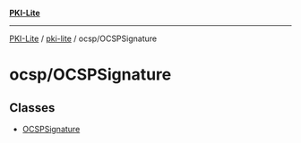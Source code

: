 [**PKI-Lite**](../../../README.md)

---

[PKI-Lite](../../../README.md) / [pki-lite](../../README.md) / ocsp/OCSPSignature

# ocsp/OCSPSignature

## Classes

- [OCSPSignature](classes/OCSPSignature.md)
